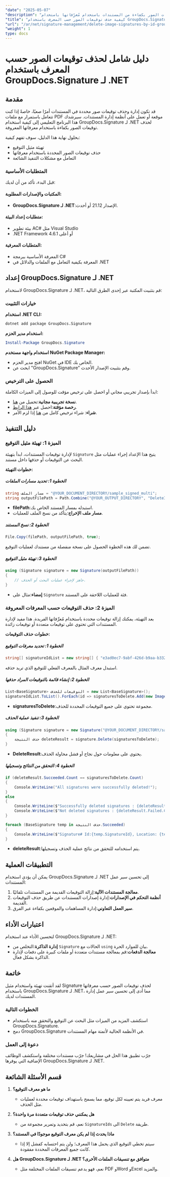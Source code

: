 ```yaml
---
"date": "2025-05-07"
"description": "تعرّف على كيفية حذف توقيعات الصور بكفاءة من المستندات باستخدام مُعرِّفاتها باستخدام GroupDocs.Signature لـ .NET. بسّط سير عمل إدارة مستنداتك."
"title": "كيفية حذف توقيعات الصور حسب المعرف باستخدام GroupDocs.Signature لـ .NET"
"url": "/ar/net/signature-management/delete-image-signatures-by-id-groupdocs-signature-dotnet/"
"weight": 1
type: docs
---
```

# دليل شامل لحذف توقيعات الصور حسب المعرف باستخدام GroupDocs.Signature لـ .NET

## مقدمة

قد تكون إدارة وحذف توقيعات صور محددة في المستندات أمرًا صعبًا، خاصةً إذا كنت تتعامل باستمرار مع ملفات PDF موقعة أو تعمل على أنظمة إدارة المستندات. سيرشدك هذا البرنامج التعليمي إلى كيفية استخدام GroupDocs.Signature لـ .NET لحذف توقيعات الصور بكفاءة باستخدام معرفاتها المعروفة.

بحلول نهاية هذا الدليل، سوف تفهم كيفية:
- تهيئة مثيل التوقيع
- حذف توقيعات الصور المحددة باستخدام معرفاتها
- التعامل مع مشكلات التنفيذ الشائعة

### المتطلبات الأساسية
قبل البدء، تأكد من أن لديك:

#### المكتبات والإصدارات المطلوبة:
- **GroupDocs.Signature لـ .NET**:الإصدار 21.12 أو أحدث.

#### متطلبات إعداد البيئة:
- بيئة تطوير AC# مثل Visual Studio
- .NET Framework 4.6.1 أو أعلى

#### المتطلبات المعرفية:
- المعرفة الأساسية ببرمجة C#
- المعرفة بكيفية التعامل مع الملفات والدلائل في .NET

## إعداد GroupDocs.Signature لـ .NET

لاستخدام GroupDocs.Signature لـ .NET، قم بتثبيت المكتبة عبر إحدى الطرق التالية:

### خيارات التثبيت

**استخدام .NET CLI:**
```bash
dotnet add package GroupDocs.Signature
```

**استخدام مدير الحزم:**
```powershell
Install-Package GroupDocs.Signature
```

**استخدام واجهة مستخدم NuGet Package Manager:**
- افتح مدير الحزم NuGet في IDE الخاص بك.
- ابحث عن "GroupDocs.Signature" وقم بتثبيت الإصدار الأحدث.

### الحصول على الترخيص
ابدأ بإصدار تجريبي مجاني أو احصل على ترخيص مؤقت للوصول إلى الميزات الكاملة:
- **نسخة تجريبية مجانية**:تحميل من [هنا](https://releases.groupdocs.com/signature/net/).
- **رخصة مؤقتة**:احصل عبر [هذا الرابط](https://purchase.groupdocs.com/temporary-license/).
- **شراء**: شراء ترخيص كامل من [هنا](https://purchase.groupdocs.com/buy) إذا لزم الأمر.

## دليل التنفيذ

### الميزة 1: تهيئة مثيل التوقيع

لإدارة توقيعات المستندات، ابدأ بتهيئة `Signature` يتيح هذا الإعداد إجراء عمليات مثل البحث عن التوقيعات أو حذفها داخل مستند.

**خطوات التهيئة:**

##### الخطوة 1: تحديد مسارات الملفات
```csharp
string مسار الملف = "@YOUR_DOCUMENT_DIRECTORY/sample_signed_multi";
string outputFilePath = Path.Combine("@YOUR_OUTPUT_DIRECTORY", "DeleteImageById", Path.GetFileName(filePath));
```
- **filePath**:استبدله بمسار المستند الخاص بك.
- **مسار ملف الإخراج**:يتأكد من نسخ الملف للعمليات.

##### الخطوة 2: نسخ المستند
```csharp
File.Copy(filePath, outputFilePath, true);
```
تضمن لك هذه الخطوة الحصول على نسخة منفصلة من مستندك لعمليات التوقيع.

##### الخطوة 3: تهيئة مثيل التوقيع
```csharp
using (Signature signature = new Signature(outputFilePath))
{
    // جاهز لإجراء عمليات البحث أو الحذف.
}
```
- **إمضاء**:مثال على `Signature` فئة للعمليات اللاحقة على المستند.

### الميزة 2: حذف التوقيعات حسب المعرفات المعروفة

بعد التهيئة، يمكنك إزالة توقيعات محددة باستخدام مُعرِّفاتها الفريدة. هذا مفيد لإدارة المستندات التي تحتوي على توقيعات متعددة أو توقيعات زائدة.

**خطوات حذف التوقيعات:**

##### الخطوة 1: تحديد معرفات التوقيع
```csharp
string[] signatureIdList = new string[] { "e3ad0ec7-9abf-426d-b9aa-b3328f3f1470" };
```
استبدل معرف المثال بالمعرف الفعلي للتوقيع الذي تريد حذفه.

##### الخطوة 2: إنشاء قائمة بالتوقيعات المراد حذفها
```csharp
List<BaseSignature> التوقيعات للحذف = new List<BaseSignature>();
signatureIdList.ToList().ForEach(id => signaturesToDelete.Add(new ImageSignature(id)));
```
- **signaturesToDelete**:مجموعة تحتوي على جميع التوقيعات المحددة للحذف.

##### الخطوة 3: تنفيذ عملية الحذف
```csharp
using (Signature signature = new Signature("@YOUR_DOCUMENT_DIRECTORY/sample_signed_multi"))
{
    حذف النتيجة deleteResult = signature.Delete(signaturesToDelete);
}
```
- **DeleteResult**:يحتوي على معلومات حول نجاح أو فشل محاولة الحذف.

##### الخطوة 4: التحقق من النتائج وتسجيلها
```csharp
if (deleteResult.Succeeded.Count == signaturesToDelete.Count)
{
    Console.WriteLine("All signatures were successfully deleted!");
}
else
{
    Console.WriteLine($"Successfully deleted signatures : {deleteResult.Succeeded.Count}");
    Console.WriteLine($"Not deleted signatures : {deleteResult.Failed.Count}"); // سجل عمليات الحذف الفاشلة
}

foreach (BaseSignature temp in حذف النتيجة.Succeeded)
{
    Console.WriteLine($"Signature# Id:{temp.SignatureId}, Location: {temp.Left}x{temp.Top}. Size: {temp.Width}x{temp.Height}");
}
```
- **deleteResult**:يتم استخدامه للتحقق من نتائج عملية الحذف وتسجيلها.

## التطبيقات العملية

يمكن أن يؤدي استخدام GroupDocs.Signature لـ .NET إلى تحسين سير عمل المستندات:
1. **معالجة المستندات الآلية**:إزالة التوقيعات القديمة من المستندات تلقائيًا.
2. **أنظمة التحكم في الإصدارات**:إدارة إصدارات المستندات عن طريق حذف التوقيعات القديمة.
3. **سير العمل التعاوني**:إدارة المساهمات والموقعين بكفاءة عبر الفرق.

## اعتبارات الأداء

لتحسين الأداء عند استخدام GroupDocs.Signature لـ .NET:
- **إدارة الذاكرة**:التخلص من `Signature` الحالات مع `using` بيان للموارد الحرة.
- **معالجة الدفعات**:قم بمعالجة مستندات متعددة أو ملفات كبيرة على دفعات لإدارة الذاكرة بشكل فعال.

## خاتمة

لقد أتقنت تهيئة واستخدام مثيل Signature لحذف توقيعات الصور حسب معرفاتها باستخدام GroupDocs.Signature لـ .NET، مما أدى إلى تحسين سير عمل إدارة المستندات لديك.

### الخطوات التالية
- استكشف المزيد من الميزات مثل البحث عن التوقيع والتحقق منه باستخدام GroupDocs.Signature.
- دمج GroupDocs.Signature في الأنظمة الحالية لأتمتة مهام المستندات.

### دعوة إلى العمل
جرّب تطبيق هذا الحل في مشاريعك! جرّب مستندات مختلفة واستكشف الوظائف الإضافية التي يوفرها GroupDocs.Signature لـ .NET.

## قسم الأسئلة الشائعة

1. **ما هو معرف التوقيع؟**
   - معرف فريد يتم تعيينه لكل توقيع، مما يسمح باستهداف توقيعات محددة لعمليات مثل الحذف.

2. **هل يمكنني حذف توقيعات متعددة مرة واحدة؟**
   - نعم، قم بتحديد وتمرير مجموعة من `SignatureIds` الى `Delete` طريقة.

3. **ماذا يحدث إذا لم يكن معرف التوقيع موجودًا في المستند؟**
   - سيتم تخطي التوقيع الذي يحمل هذا المعرف؛ ولن يتم احتسابه كفشل إلا إذا كانت جميع المعرفات المحددة مفقودة.

4. **هل GroupDocs.Signature لـ .NET متوافق مع تنسيقات الملفات الأخرى؟**
   - نعم، فهو يدعم تنسيقات الملفات المختلفة مثل PDF وWord وExcel والمزيد.